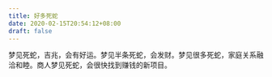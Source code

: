 ```yaml
---
title: 好多死蛇
date: 2020-02-15T20:54:12+08:00
draft: false
---
```


梦见死蛇，吉兆，会有好运。梦见半条死蛇，会发财。梦见很多死蛇，家庭关系融洽和睦。商人梦见死蛇，会很快找到赚钱的新项目。